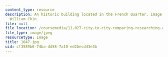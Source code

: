 ```yaml
---
content_type: resource
description: An historic building located in the French Quarter. Image courtesy of
  William Chin.
file: null
file_location: /coursemedia/11-027-city-to-city-comparing-researching-and-writing-about-cities-new-orleans-spring-2011/cf3589b674badd587a10ed2becd43e3b_1047.jpg
file_type: image/jpeg
resourcetype: Image
title: 1047.jpg
uid: cf3589b6-74ba-dd58-7a10-ed2becd43e3b
---
```

